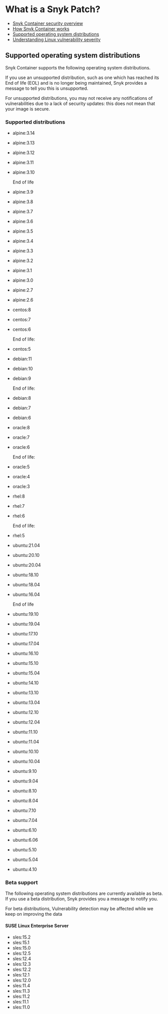 # What is a Snyk Patch?

* [ Snyk Container security overview](https://github.com/snyk/user-docs/tree/47fd9f2f147240c5e52bc9f7ae8343ab5a8fa0d8/hc/en-us/articles/360003946897-Snyk-Container-security-overview/README.md)
* [ How Snyk Container works](https://github.com/snyk/user-docs/tree/47fd9f2f147240c5e52bc9f7ae8343ab5a8fa0d8/hc/en-us/articles/360003915918-How-Snyk-Container-works/README.md)
* [ Supported operating system distributions](https://github.com/snyk/user-docs/tree/47fd9f2f147240c5e52bc9f7ae8343ab5a8fa0d8/hc/en-us/articles/360017545417-Supported-operating-system-distributions/README.md)
* [ Understanding Linux vulnerability severity](https://github.com/snyk/user-docs/tree/47fd9f2f147240c5e52bc9f7ae8343ab5a8fa0d8/hc/en-us/articles/360013304357-Understanding-Linux-vulnerability-severity/README.md)

## Supported operating system distributions

Snyk Container supports the following operating system distributions.

If you use an unsupported distribution, such as one which has reached its End of life \(EOL\) and is no longer being maintained, Snyk provides a message to tell you this is unsupported.

For unsupported distributions, you may not receive any notifications of vulnerabilities due to a lack of security updates: this does not mean that your image is secure.

### Supported distributions

* alpine:3.14
* alpine:3.13
* alpine:3.12
* alpine:3.11
* alpine:3.10

  End of life

* alpine:3.9
* alpine:3.8
* alpine:3.7
* alpine:3.6
* alpine:3.5
* alpine:3.4
* alpine:3.3
* alpine:3.2
* alpine:3.1
* alpine:3.0
* alpine:2.7
* alpine:2.6
* centos:8
* centos:7
* centos:6

  End of life:

* centos:5
* debian:11
* debian:10
* debian:9

  End of life:

* debian:8
* debian:7
* debian:6
* oracle:8
* oracle:7
* oracle:6

  End of life:

* oracle:5
* oracle:4
* oracle:3
* rhel:8
* rhel:7
* rhel:6

  End of life:

* rhel:5
* ubuntu:21.04
* ubuntu:20.10
* ubuntu:20.04
* ubuntu:18.10
* ubuntu:18.04
* ubuntu:16.04

  End of life

* ubuntu:19.10
* ubuntu:19.04
* ubuntu:17.10
* ubuntu:17.04
* ubuntu:16.10
* ubuntu:15.10
* ubuntu:15.04
* ubuntu:14.10
* ubuntu:13.10
* ubuntu:13.04
* ubuntu:12.10
* ubuntu:12.04
* ubuntu:11.10
* ubuntu:11.04
* ubuntu:10.10
* ubuntu:10.04
* ubuntu:9.10
* ubuntu:9.04
* ubuntu:8.10
* ubuntu:8.04
* ubuntu:7.10
* ubuntu:7.04
* ubuntu:6.10
* ubuntu:6.06
* ubuntu:5.10
* ubuntu:5.04
* ubuntu:4.10

### Beta support

The following operating system distributions are currently available as beta. If you use a beta distribution, Snyk provides you a message to notify you.

For beta distributions, Vulnerability detection may be affected while we keep on improving the data

#### SUSE Linux Enterprise Server

* sles:15.2
* sles:15.1
* sles:15.0
* sles:12.5
* sles:12.4
* sles:12.3
* sles:12.2
* sles:12.1
* sles:12.0
* sles:11.4
* sles:11.3
* sles:11.2
* sles:11.1
* sles:11.0


